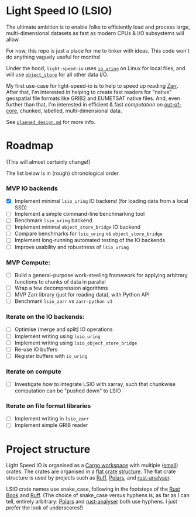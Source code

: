# Light Speed IO (LSIO)
The ultimate ambition is to enable folks to efficiently load and process large, multi-dimensional datasets as fast as modern CPUs & I/O subsystems will allow.

For now, this repo is just a place for me to tinker with ideas. This code won't do anything vaguely useful for months!

Under the hood, `light-speed-io` uses [`io_uring`](https://kernel.dk/io_uring.pdf) on Linux for local files, and will use [`object_store`](https://lib.rs/crates/object_store) for all other data I/O.

My first use-case for light-speed-io is to help to speed up reading [Zarr](https://zarr.dev/). After that, I'm interested in helping to create fast readers for "native" geospatial file formats like GRIB2 and EUMETSAT native files. And, even further than that, I'm interested in efficient & fast _computation_ on [out-of-core](https://en.wikipedia.org/w/index.php?title=Out-of-core), chunked, labelled, multi-dimensional data.

See [`planned_design.md`](planned_design.md) for more info.

# Roadmap

(This will almost certainly change!)

The list below is in (rough) chronological order.

### MVP IO backends
- [x] Implement minimal `lsio_uring` IO backend (for loading data from a local SSD)
- [ ] Implement a simple command-line benchmarking tool
- [ ] Benchmark `lsio_uring` backend
- [ ] Implement minimal `object_store_bridge` IO backend
- [ ] Compare benchmarks for `lsio_uring` vs `object_store_bridge`
- [ ] Implement long-running automated testing of the IO backends
- [ ] Improve usability and robustness of `lsio_uring`

### MVP Compute:
- [ ] Build a general-purpose work-steeling framework for applying arbitrary functions to chunks of data in parallel
- [ ] Wrap a few decompression algorithms
- [ ] MVP Zarr library (just for reading data), with Python API
- [ ] Benchmark `lsio_zarr` vs `zarr-python v3`

### Iterate on the IO backends:
- [ ] Optimise (merge and split) IO operations
- [ ] Implement writing using `lsio_uring`
- [ ] Implement writing using `lsio_object_store_bridge`
- [ ] Re-use IO buffers
- [ ] Register buffers with `io_uring`

### Iterate on compute
- [ ] Investigate how to integrate LSIO with xarray, such that chunkwise computation can be "pushed down" to LSIO

### Iterate on file format libraries
- [ ] Implement writing in `lsio_zarr`
- [ ] Implement simple GRIB reader

# Project structure

Light Speed IO is organised as a [Cargo workspace](https://doc.rust-lang.org/book/ch14-03-cargo-workspaces.html) with multiple ([small](https://rust-unofficial.github.io/patterns/patterns/structural/small-crates.html)) crates. The crates are organised in a [flat crate structure](https://matklad.github.io/2021/08/22/large-rust-workspaces.html). The flat crate structure is used by projects such as [Ruff](https://github.com/astral-sh/ruff), [Polars](https://github.com/pola-rs/polars), and [rust-analyser](https://github.com/rust-lang/rust-analyzer).

LSIO crate names use snake_case, following in the footsteps of the [Rust Book](https://doc.rust-lang.org/book/ch14-03-cargo-workspaces.html) and [Ruff](https://github.com/astral-sh/ruff/tree/main/crates). (The choice of snake_case versus hyphens is, as far as I can tell, entirely arbitrary: [Polars](https://github.com/pola-rs/polars/tree/main/crates) and [rust-analyser](https://github.com/rust-lang/rust-analyzer/tree/master/crates) both use hyphens. I just prefer the look of underscores!)
